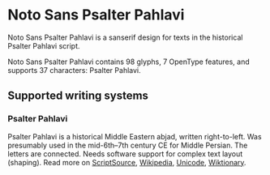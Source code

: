 
# Noto Sans Psalter Pahlavi

Noto Sans Psalter Pahlavi is a sanserif design for texts in the historical Psalter Pahlavi script. 

Noto Sans Psalter Pahlavi contains 98 glyphs, 7 OpenType features, and supports 37 characters: Psalter Pahlavi.


## Supported writing systems


### Psalter Pahlavi

Psalter Pahlavi is a historical Middle Eastern abjad, written right-to-left. Was presumably used in the mid-6th–7th century CE for Middle Persian. The letters are connected. Needs software support for complex text layout (shaping). Read more on [ScriptSource](https://scriptsource.org/scr/Phlp), [Wikipedia](https://en.wikipedia.org/wiki/ISO_15924:Phlp), [Unicode](https://www.unicode.org/versions/Unicode13.0.0/ch10.pdf#G32800), [Wiktionary](https://en.wiktionary.org/wiki/Category:Psalter_Pahlavi_script).

